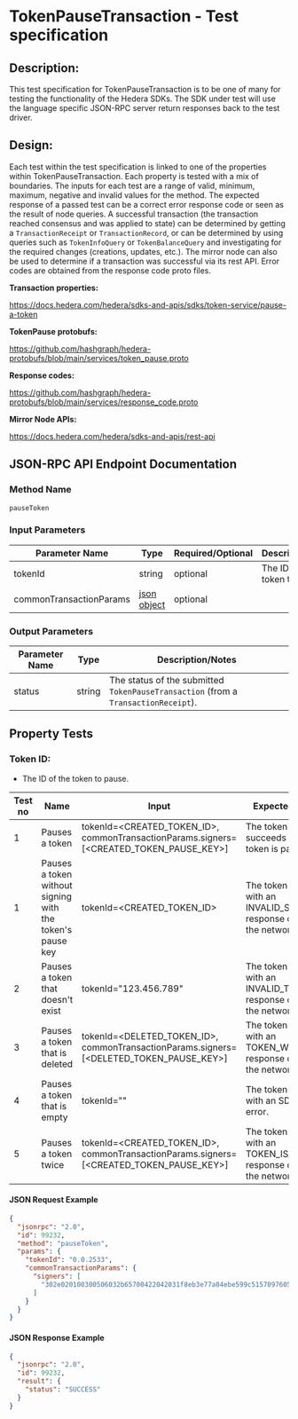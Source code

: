 # TokenPauseTransaction - Test specification

## Description:
This test specification for TokenPauseTransaction is to be one of many for testing the functionality of the Hedera SDKs. The SDK under test will use the language specific JSON-RPC server return responses back to the test driver.

## Design:
Each test within the test specification is linked to one of the properties within TokenPauseTransaction. Each property is tested with a mix of boundaries. The inputs for each test are a range of valid, minimum, maximum, negative and invalid values for the method. The expected response of a passed test can be a correct error response code or seen as the result of node queries. A successful transaction (the transaction reached consensus and was applied to state) can be determined by getting a `TransactionReceipt` or `TransactionRecord`, or can be determined by using queries such as `TokenInfoQuery` or `TokenBalanceQuery` and investigating for the required changes (creations, updates, etc.). The mirror node can also be used to determine if a transaction was successful via its rest API. Error codes are obtained from the response code proto files.

**Transaction properties:**

https://docs.hedera.com/hedera/sdks-and-apis/sdks/token-service/pause-a-token

**TokenPause protobufs:**

https://github.com/hashgraph/hedera-protobufs/blob/main/services/token_pause.proto

**Response codes:**

https://github.com/hashgraph/hedera-protobufs/blob/main/services/response_code.proto

**Mirror Node APIs:**

https://docs.hedera.com/hedera/sdks-and-apis/rest-api

## JSON-RPC API Endpoint Documentation

### Method Name

`pauseToken`

### Input Parameters

| Parameter Name          | Type                                             | Required/Optional | Description/Notes             |
|-------------------------|--------------------------------------------------|-------------------|-------------------------------|
| tokenId                 | string                                           | optional          | The ID of the token to pause. |
| commonTransactionParams | [json object](../commonTransactionParameters.md) | optional          |                               |

### Output Parameters

| Parameter Name | Type   | Description/Notes                                                                  |
|----------------|--------|------------------------------------------------------------------------------------|
| status         | string | The status of the submitted `TokenPauseTransaction` (from a `TransactionReceipt`). |

## Property Tests

### **Token ID:**

- The ID of the token to pause.

| Test no | Name                                                      | Input                                                                                   | Expected response                                                               | Implemented (Y/N) |
|---------|-----------------------------------------------------------|-----------------------------------------------------------------------------------------|---------------------------------------------------------------------------------|-------------------|
| 1       | Pauses a token                                            | tokenId=<CREATED_TOKEN_ID>, commonTransactionParams.signers=[<CREATED_TOKEN_PAUSE_KEY>] | The token pause succeeds and the token is paused.                               | N                 |
| 1       | Pauses a token without signing with the token's pause key | tokenId=<CREATED_TOKEN_ID>                                                              | The token pause fails with an INVALID_SIGNATURE response code from the network. | N                 |
| 2       | Pauses a token that doesn't exist                         | tokenId="123.456.789"                                                                   | The token pause fails with an INVALID_TOKEN_ID response code from the network.  | N                 |
| 3       | Pauses a token that is deleted                            | tokenId=<DELETED_TOKEN_ID>, commonTransactionParams.signers=[<DELETED_TOKEN_PAUSE_KEY>] | The token pause fails with an TOKEN_WAS_DELETED response code from the network. | N                 |
| 4       | Pauses a token that is empty                              | tokenId=""                                                                              | The token pause fails with an SDK internal error.                               | N                 |
| 5       | Pauses a token twice                                      | tokenId=<CREATED_TOKEN_ID>, commonTransactionParams.signers=[<CREATED_TOKEN_PAUSE_KEY>] | The token pause fails with an TOKEN_IS_PAUSED response code from the network.   | N                 |

#### JSON Request Example

```json
{
  "jsonrpc": "2.0",
  "id": 99232,
  "method": "pauseToken",
  "params": {
    "tokenId": "0.0.2533",
    "commonTransactionParams": {
      "signers": [
        "302e020100300506032b65700422042031f8eb3e77a04ebe599c51570976053009e619414f26bdd39676a5d3b2782a1d"
      ]
    }
  }
}
```

#### JSON Response Example

```json
{
  "jsonrpc": "2.0",
  "id": 99232,
  "result": {
    "status": "SUCCESS"
  }
}
```